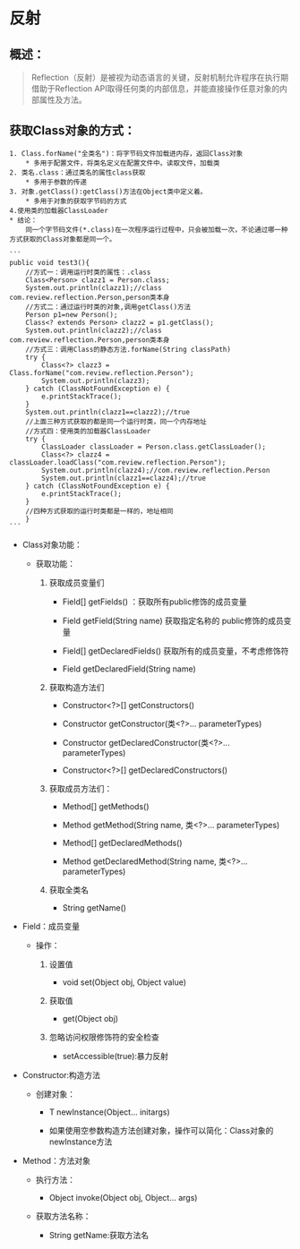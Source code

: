 # 反射

## 概述：
> Reflection（反射）是被视为动态语言的关键，反射机制允许程序在执行期借助于Reflection API取得任何类的内部信息，并能直接操作任意对象的内部属性及方法。 


## 获取Class对象的方式：
	1. Class.forName("全类名")：将字节码文件加载进内存，返回Class对象
		* 多用于配置文件，将类名定义在配置文件中。读取文件，加载类
	2. 类名.class：通过类名的属性class获取
		* 多用于参数的传递
	3. 对象.getClass():getClass()方法在Object类中定义着。
		* 多用于对象的获取字节码的方式
	4.使用类的加载器ClassLoader
	* 结论：
		同一个字节码文件(*.class)在一次程序运行过程中，只会被加载一次，不论通过哪一种方式获取的Class对象都是同一个。

	```
	public void test3(){
        //方式一：调用运行时类的属性：.class
        Class<Person> clazz1 = Person.class;
        System.out.println(clazz1);//class com.review.reflection.Person,person类本身
        //方式二：通过运行时类的对象,调用getClass()方法
        Person p1=new Person();
        Class<? extends Person> clazz2 = p1.getClass();
        System.out.println(clazz2);//class com.review.reflection.Person,person类本身
        //方式三：调用Class的静态方法.forName(String classPath)
        try {
            Class<?> clazz3 = Class.forName("com.review.reflection.Person");
            System.out.println(clazz3);
        } catch (ClassNotFoundException e) {
            e.printStackTrace();
        }
        System.out.println(clazz1==clazz2);//true
        //上面三种方式获取的都是同一个运行时类，同一个内存地址
        //方式四：使用类的加载器ClassLoader
        try {
            ClassLoader classLoader = Person.class.getClassLoader();
            Class<?> clazz4 = classLoader.loadClass("com.review.reflection.Person");
            System.out.println(clazz4);//com.review.reflection.Person
            System.out.println(clazz1==clazz4);//true
        } catch (ClassNotFoundException e) {
            e.printStackTrace();
        }
        //四种方式获取的运行时类都是一样的，地址相同
    	}
	```
* Class对象功能：
	* 获取功能：
		1. 获取成员变量们
			* Field[] getFields() ：获取所有public修饰的成员变量
			* Field getField(String name)   获取指定名称的 public修饰的成员变量

			* Field[] getDeclaredFields()  获取所有的成员变量，不考虑修饰符
			* Field getDeclaredField(String name)  
		2. 获取构造方法们
			* Constructor<?>[] getConstructors()  
			* Constructor<T> getConstructor(类<?>... parameterTypes)  

			* Constructor<T> getDeclaredConstructor(类<?>... parameterTypes)  
			* Constructor<?>[] getDeclaredConstructors()  
		3. 获取成员方法们：
			* Method[] getMethods()  
			* Method getMethod(String name, 类<?>... parameterTypes)  

			* Method[] getDeclaredMethods()  
			* Method getDeclaredMethod(String name, 类<?>... parameterTypes)  

		4. 获取全类名	
			* String getName()  

	
* Field：成员变量
	* 操作：
		1. 设置值
			* void set(Object obj, Object value)  
		2. 获取值
			* get(Object obj) 

		3. 忽略访问权限修饰符的安全检查
			* setAccessible(true):暴力反射



* Constructor:构造方法
	* 创建对象：
		* T newInstance(Object... initargs)  

		* 如果使用空参数构造方法创建对象，操作可以简化：Class对象的newInstance方法


* Method：方法对象
	* 执行方法：
		* Object invoke(Object obj, Object... args)  

	* 获取方法名称：
		* String getName:获取方法名

